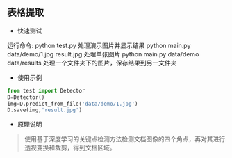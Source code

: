 ## 表格提取

- 快速测试

运行命令:
python test.py
处理演示图片并显示结果
python main.py data/demo/1.jpg result.jpg
处理单张图片
python main.py data/demo data/results
处理一个文件夹下的图片，保存结果到另一文件夹

- 使用示例
```python
from test import Detector
D=Detector()
img=D.predict_from_file('data/demo/1.jpg')
D.save(img,'result.jpg')
```

- 原理说明
> 使用基于深度学习的关键点检测方法检测文档图像的四个角点，再对其进行透视变换和裁剪，得到文档区域。
   

